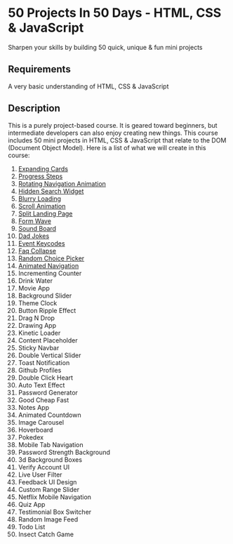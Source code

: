 # 50 Projects In 50 Days - HTML, CSS & JavaScript

Sharpen your skills by building 50 quick, unique & fun mini projects

## Requirements
A very basic understanding of HTML, CSS & JavaScript


## Description

This is a purely project-based course. It is geared toward beginners, but intermediate developers can also enjoy creating new things. This course includes 50 mini projects in HTML, CSS & JavaScript that relate to the DOM (Document Object Model). Here is a list of what we will create in this course:

1. [Expanding Cards](https://github.com/dzenitaa96/50-Projects-In-50-Days/tree/main/1.%20Expanding%20cards)
2. [Progress Steps](https://github.com/dzenitaa96/50-Projects-In-50-Days/tree/main/2.%20Progress%20steps)
3. [Rotating Navigation Animation](https://github.com/dzenitaa96/50-Projects-In-50-Days/tree/main/3.%20Rotating%20navigation%20animation)
4. [Hidden Search Widget](https://github.com/dzenitaa96/50-Projects-In-50-Days/tree/main/4.%20Hidden%20Search%20Widget)
5. [Blurry Loading](https://github.com/dzenitaa96/50-Projects-In-50-Days/tree/main/5.%20Blurry%20Loading)
6. [Scroll Animation](https://github.com/dzenitaa96/50-Projects-In-50-Days/tree/main/6.%20Scroll%20Animation)
7. [Split Landing Page](https://github.com/dzenitaa96/50-Projects-In-50-Days/tree/main/7.%20Split%20landing%20page)
8. [Form Wave](https://github.com/dzenitaa96/50-Projects-In-50-Days/tree/main/8.%20Form%20Wave)
9. [Sound Board](https://github.com/dzenitaa96/50-Projects-In-50-Days/tree/main/9.%20Sound%20Board)
10. [Dad Jokes](https://github.com/dzenitaa96/50-Projects-In-50-Days/tree/main/10.%20Dad%20Jokes)
11. [Event Keycodes](https://github.com/dzenitaa96/50-Projects-In-50-Days/tree/main/11.%20Event%20Keycodes)
12. [Faq Collapse](https://github.com/dzenitaa96/50-Projects-In-50-Days/tree/main/12.%20Faq%20Collapse)
13. [Random Choice Picker](https://github.com/dzenitaa96/50-Projects-In-50-Days/tree/main/13.%20Random%20Choice%20Picker)
14. [Animated Navigation](https://github.com/dzenitaa96/50-Projects-In-50-Days/tree/main/14.%20Animated%20Navigation)
15. Incrementing Counter
16. Drink Water
17. Movie App
18. Background Slider
19. Theme Clock
20. Button Ripple Effect
21. Drag N Drop
22. Drawing App
23. Kinetic Loader
24. Content Placeholder
25. Sticky Navbar
26. Double Vertical Slider
27. Toast Notification
28. Github Profiles
29. Double Click Heart
30. Auto Text Effect
31. Password Generator
32. Good Cheap Fast
33. Notes App
34. Animated Countdown
35. Image Carousel
36. Hoverboard
37. Pokedex
38. Mobile Tab Navigation
39. Password Strength Background
40. 3d Background Boxes
41. Verify Account UI
42. Live User Filter
43. Feedback UI Design
44. Custom Range Slider
45. Netflix Mobile Navigation
46. Quiz App
47. Testimonial Box Switcher
48. Random Image Feed
49. Todo List
50. Insect Catch Game
